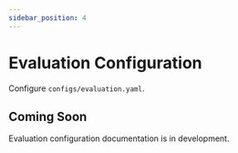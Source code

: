 ```yaml
---
sidebar_position: 4
---
```


# Evaluation Configuration

Configure `configs/evaluation.yaml`.

## Coming Soon

Evaluation configuration documentation is in development.
